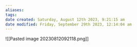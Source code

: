 ```yaml
---
aliases: 
tags: 
date created: Saturday, August 12th 2023, 9:21:15 am
date modified: Friday, September 29th 2023, 12:14:04 am
---
```

![[Pasted image 20230812092118.png]]